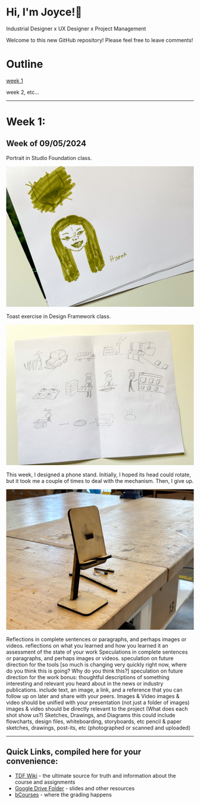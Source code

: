 # Hi, I'm Joyce!🙌
Industrial Designer x UX Designer x Project Management

Welcome to this new GitHub repository! Please feel free to leave comments!

# Outline
[week 1](README.md#week-1-example-report-1)

week 2, etc...

---

# Week 1: #
## Week of 09/05/2024

Portrait in Studio Foundation class.

<img width="600" alt="Cool Phone Stand" src="assets/IMG_9806.jpg">

Toast exercise in Design Framework class.

<img width="600" alt="Cool Phone Stand" src="assets/IMG_9807.jpg">

This week, I designed a phone stand. Initially, I hoped its head could rotate, but it took me a couple of times to deal with the mechanism. Then, I give up.

<img width="600" alt="Cool Phone Stand" src="assets/IMG_9814.jpg">



Reflections
in complete sentences or paragraphs, and perhaps images or videos.
reflections on what you learned and how you learned it
an assessment of the state of your work
Speculations
in complete sentences or paragraphs, and perhaps images or videos.
speculation on future direction for the tools [so much is changing very quickly right now, where do you think this is going? Why do you think this?]
speculation on future direction for the work
bonus: thoughtful descriptions of something interesting and relevant you heard about in the news or industry publications. include text, an image, a link, and a reference that you can follow up on later and share with your peers.
Images & Video
images & video should be unified with your presentation (not just a folder of images)
images & video should be directly relevant to the project (What does each shot show us?)
Sketches, Drawings, and Diagrams
this could include flowcharts, design files, whiteboarding, storyboards, etc
pencil & paper sketches, drawings, post-its, etc (photographed or scanned and uploaded)

---

## Quick Links, compiled here for your convenience: ##

- [TDF Wiki](https://github.com/Berkeley-MDes/24f-desinv-202/wiki) - the ultimate source for truth and information about the course and assignments
- [Google Drive Folder](https://drive.google.com/drive/u/0/folders/1DJ1b6sSDwHXX6NRcQYt10ivyQSgU0ND6) - slides and other resources
- [bCourses](https://bcourses.berkeley.edu/courses/1537533) - where the grading happens
